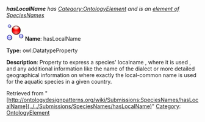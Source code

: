 ___hasLocalName__ has [Category:OntologyElement](../../Category/OntologyElement "Category:OntologyElement") and is an [element of](../../Property/ElementOf "Property:ElementOf") [SpeciesNames](../../Submissions/SpeciesNames "Submissions:SpeciesNames")_


  




[![DatatypeProperty](../../images/thumb/a/a5/DatatypeProperty.gif/45px-DatatypeProperty.gif)](../../Image/DatatypeProperty.gif "DatatypeProperty")
__Name__: hasLocalName 


__Type:__ owl:DatatypeProperty 


__Description__: Property to express a species' localname , where it is used , and any additional information like the name of the dialect or more detailed geographical information on where exactly the local-common name is used for the aquatic species in a given country. 





Retrieved from "[http://ontologydesignpatterns.org/wiki/Submissions:SpeciesNames/hasLocalName](../../Submissions/SpeciesNames/hasLocalName)"
 [Category](http://ontologydesignpatterns.org/wiki/Special:Categories "Special:Categories"): [OntologyElement](../../Category/OntologyElement "Category:OntologyElement")